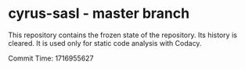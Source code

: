 # cyrus-sasl - master branch

This repository contains the frozen state of the repository.
Its history is cleared. It is used only for static code
analysis with Codacy.

Commit Time: 1716955627